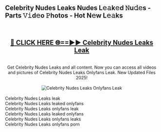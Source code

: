 <h2>Celebrity Nudes Leaks Nudes L𝚎𝚊k𝚎d 𝙽u𝚍𝚎s - Parts 𝚅𝚒d𝚎o 𝙿hotos - Hot N𝚎w L𝚎𝚊ks</h2>
<br>
<div align="center">
<h2><a href="https://213.232.235.80/live/video.php?q=celebrity-nudes-leaks" rel="nofollow">🔴 CLICK HERE 🌐==►► Celebrity Nudes Leaks Leak</a></h2>
<br>
Get Celebrity Nudes Leaks and all content. Now you can access all videos and pictures of Celebrity Nudes Leaks Onlyfans Leak. New Updated Files 2025!
<br>
<br>
<a href="https://213.232.235.80/live/video.php?q=celebrity-nudes-leaks" rel="nofollow" data-target="animated-image.originalLink"><img src="https://i.imgur.com/1EjSzPs.png" alt="Celebrity Nudes Leaks Onlyfans Leak" style="max-width: 100%; display: inline-block;" data-target="animated-image.originalImage"></a>
</div>
<br>
Celebrity Nudes Leaks leak<br>
Celebrity Nudes Leaks leaked onlyfans<br>
Celebrity Nudes Leaks onlyfans leak<br>
Celebrity Nudes Leaks leaked onlyfans<br>
Celebrity Nudes Leaks onlyfans leaks<br>
Celebrity Nudes Leaks onlyfans porn
